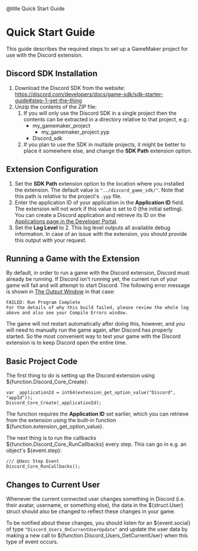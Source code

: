 @title Quick Start Guide

# Quick Start Guide

This guide describes the required steps to set up a GameMaker project for use with the Discord extension.

## Discord SDK Installation

1. Download the Discord SDK from the website: https://discord.com/developers/docs/game-sdk/sdk-starter-guide#step-1-get-the-thing
2. Unzip the contents of the ZIP file: 
    1. If you will only use the Discord SDK in a single project then the contents can be extracted in a directory relative to that project, e.g.: 
       - my_gamemaker_project
         - my_gamemaker_project.yyp
       - Discord_sdk
    2. If you plan to use the SDK in multiple projects, it might be better to place it somewhere else, and change the **SDK Path** extension option.

## Extension Configuration

1. Set the **SDK Path** extension option to the location where you installed the extension. The default value is `"../discord_game_sdk/"`. Note that this path is *relative* to the project's `.yyp` file.
2. Enter the application ID of your application in the **Application ID** field. The extension will not work if this value is set to 0 (the initial setting).
You can create a Discord application and retrieve its ID on the [Applications page in the Developer Portal](https://discord.com/developers/applications).
3. Set the **Log Level** to 2. This log level outputs all available debug information. In case of an issue with the extension, you should provide this output with your request.

## Running a Game with the Extension

By default, in order to run a game with the Discord extension, Discord must already be running. If Discord isn't running yet, the current run of your game will fail and will attempt to start Discord. The following error message is shown in [The Output Window](https://manual.gamemaker.io/monthly/en/Introduction/The_Output_Window.htm) in that case: 

```
FAILED: Run Program Complete
For the details of why this build failed, please review the whole log above and also see your Compile Errors window.
```

The game will not restart automatically after doing this, however, and you will need to manually run the game again, after Discord has properly started.
So the most convenient way to test your game with the Discord extension is to keep Discord open the entire time.

## Basic Project Code

The first thing to do is setting up the Discord extension using ${function.Discord_Core_Create}: 

```gml
var _applicationId = int64(extension_get_option_value("Discord", "appId"));
Discord_Core_Create(_applicationId);
```
The function requires the **Application ID** set earlier, which you can retrieve from the extension using the built-in function ${function.extension_get_option_value}.

The next thing is to run the callbacks ${function.Discord_Core_RunCallbacks} every step. This can go in e.g. an object's ${event.step}: 

```gml
/// @desc Step Event
Discord_Core_RunCallbacks();
```

## Changes to Current User

Whenever the current connected user changes something in Discord (i.e. their avatar, username, or something else), the data in the ${struct.User} struct should also be changed to reflect these changes in your game.

To be notified about these changes, you should listen for an ${event.social} of type `"Discord_Users_OnCurrentUserUpdate"` and update the user data by making a new call to ${function.Discord_Users_GetCurrentUser} when this type of event occurs.